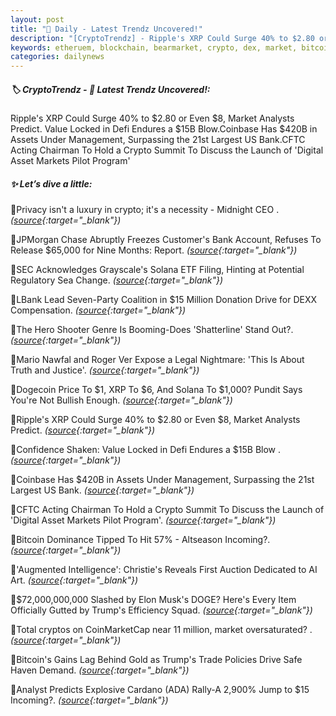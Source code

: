 ```yaml
---
layout: post
title: "🌅 Daily - Latest Trendz Uncovered!"
description: "[CryptoTrendz] - Ripple's XRP Could Surge 40% to $2.80 or Even $8, Market Analysts Predict. Value Locked in Defi Endures a $15B Blow.Coinbase Has $420B in Assets Under Management, Surpassing the 21st Largest US Bank.CFTC Acting Chairman To Hold a Crypto Summit To Discuss the Launch of 'Digital Asset Markets Pilot Program'"
keywords: etheruem, blockchain, bearmarket, crypto, dex, market, bitcoin, trends, blockchains
categories: dailynews
---
```


##### 🏷️  CryptoTrendz - 📌 *Latest Trendz Uncovered!:*

Ripple's XRP Could Surge 40% to $2.80 or Even $8, Market Analysts Predict. Value Locked in Defi Endures a $15B Blow.Coinbase Has $420B in Assets Under Management, Surpassing the 21st Largest US Bank.CFTC Acting Chairman To Hold a Crypto Summit To Discuss the Launch of 'Digital Asset Markets Pilot Program'

##### ✨ *Let’s dive a little:*


🔹Privacy isn&#039;t a luxury in crypto; it&#039;s a necessity - Midnight CEO . *([source](https://s.avyag.com/y0hi){:target="_blank"})*

🔹JPMorgan Chase Abruptly Freezes Customer's Bank Account, Refuses To Release $65,000 for Nine Months: Report. *([source](https://s.avyag.com/dtq7){:target="_blank"})*

🔹SEC Acknowledges Grayscale's Solana ETF Filing, Hinting at Potential Regulatory Sea Change. *([source](https://s.avyag.com/pg1h){:target="_blank"})*

🔹LBank Lead Seven-Party Coalition in $15 Million Donation Drive for DEXX Compensation. *([source](https://s.avyag.com/hyua){:target="_blank"})*

🔹The Hero Shooter Genre Is Booming-Does \'Shatterline\' Stand Out?. *([source](https://s.avyag.com/esig){:target="_blank"})*

🔹Mario Nawfal and Roger Ver Expose a Legal Nightmare: 'This Is About Truth and Justice'. *([source](https://s.avyag.com/pq2d){:target="_blank"})*

🔹Dogecoin Price To $1, XRP To $6, And Solana To $1,000? Pundit Says You're Not Bullish Enough. *([source](https://s.avyag.com/amz6){:target="_blank"})*

🔹Ripple's XRP Could Surge 40% to $2.80 or Even $8, Market Analysts Predict. *([source](https://s.avyag.com/i67v){:target="_blank"})*

🔹Confidence Shaken: Value Locked in Defi Endures a $15B Blow . *([source](https://s.avyag.com/kqgx){:target="_blank"})*

🔹Coinbase Has $420B in Assets Under Management, Surpassing the 21st Largest US Bank. *([source](https://s.avyag.com/9lov){:target="_blank"})*

🔹CFTC Acting Chairman To Hold a Crypto Summit To Discuss the Launch of 'Digital Asset Markets Pilot Program'. *([source](https://s.avyag.com/twdp){:target="_blank"})*

🔹Bitcoin Dominance Tipped To Hit 57% - Altseason Incoming?. *([source](https://s.avyag.com/8uut){:target="_blank"})*

🔹\'Augmented Intelligence\': Christie's Reveals First Auction Dedicated to AI Art. *([source](https://s.avyag.com/l0l6){:target="_blank"})*

🔹$72,000,000,000 Slashed by Elon Musk's DOGE? Here's Every Item Officially Gutted by Trump's Efficiency Squad. *([source](https://s.avyag.com/0ttv){:target="_blank"})*

🔹Total cryptos on CoinMarketCap near 11 million, market oversaturated? . *([source](https://s.avyag.com/l55c){:target="_blank"})*

🔹Bitcoin's Gains Lag Behind Gold as Trump's Trade Policies Drive Safe Haven Demand. *([source](https://s.avyag.com/dprp){:target="_blank"})*

🔹Analyst Predicts Explosive Cardano (ADA) Rally-A 2,900% Jump to $15 Incoming?. *([source](https://s.avyag.com/pc3x){:target="_blank"})*
